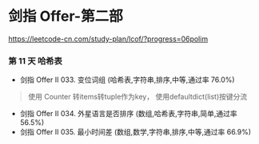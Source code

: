 # 剑指 Offer-第二部
https://leetcode-cn.com/study-plan/lcof/?progress=06polim

### 第 11 天  哈希表
* 剑指 Offer II 033. 变位词组 (哈希表,字符串,排序,中等,通过率 76.0%)
> 使用 Counter 转items转tuple作为key， 使用defaultdict(list)按键分流
* 剑指 Offer II 034. 外星语言是否排序 (数组,哈希表,字符串,简单,通过率 56.5%)
* 剑指 Offer II 035. 最小时间差 (数组,数学,字符串,排序,中等,通过率 66.9%)

